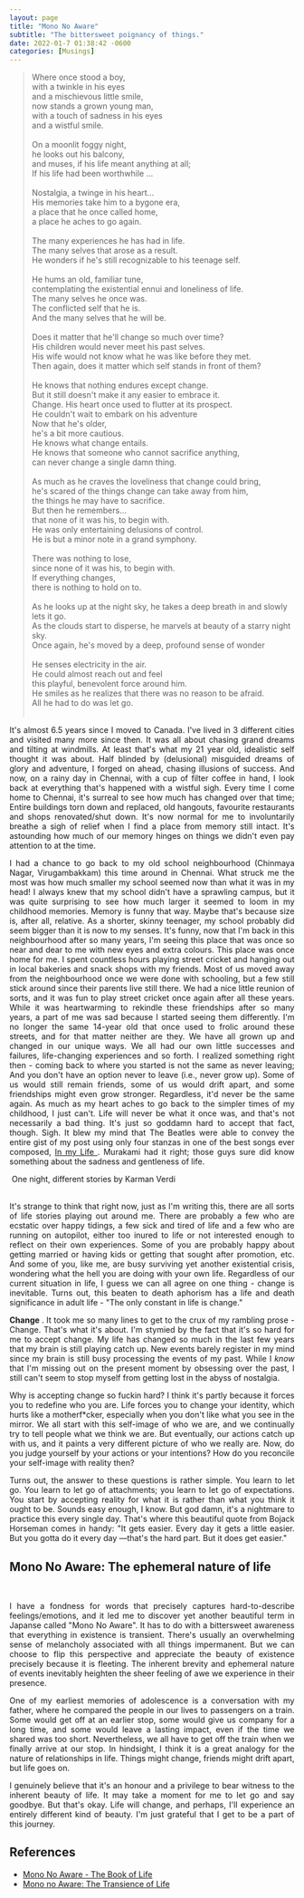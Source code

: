 ```yaml
---
layout: page
title: "Mono No Aware"
subtitle: "The bittersweet poignancy of things."
date: 2022-01-7 01:38:42 -0600
categories: [Musings]
---
```


<blockquote>
Where once stood a boy, <br>
with a twinkle in his eyes <br>
and a mischievous little smile, <br>
now stands a grown young man, <br>
with a touch of sadness in his eyes <br>
and a wistful smile. <br>
<br>
On a moonlit foggy night, <br>
he looks out his balcony, <br>
and muses, if his life meant anything at all; <br>
If his life had been worthwhile ... <br>
<br>
Nostalgia, a twinge in his heart... <br>
His memories take him to a bygone era, <br>
a place that he once called home, <br>
a place he aches to go again. <br>
<br>
The many experiences he has had in life. <br>
The many selves that arose as a result. <br>
He wonders if he's still recognizable to his teenage self. <br> 
<br>
He hums an old, familiar tune, <br>
contemplating the existential ennui and loneliness of life. <br>
The many selves he once was. <br>
The conflicted self that he is. <br>
And the many selves that he will be. <br>
<br>
Does it matter that he'll change so much over time? <br>
His children would never meet his past selves. <br>
His wife would not know what he was like before they met. <br>
Then again, does it matter which self stands in front of them? <br>
<br>
He knows that nothing endures except change. <br>
But it still doesn't make it any easier to embrace it. <br>
Change. His heart once used to flutter at its prospect. <br>
He couldn't wait to embark on his adventure <br>
Now that he's older, <br>
he's a bit more cautious. <br>
He knows what change entails. <br> 
He knows that someone who cannot sacrifice anything, <br>
can never change a single damn thing. <br>
<br>
As much as he craves the loveliness that change could bring, <br>
he's scared of the things change can take away from him, <br>
the things he may have to sacrifice. <br>
But then he remembers... <br>
that none of it was his, to begin with. <br>
He was only entertaining delusions of control. <br>
He is but a minor note in a grand symphony. <br>
<br>
There was nothing to lose, <br>
since none of it was his, to begin with. <br>
If everything changes, <br>
there is nothing to hold on to. <br>
<br>
As he looks up at the night sky, 
he takes a deep breath in and slowly lets it go. <br>
As the clouds start to disperse, 
he marvels at beauty of a starry night sky. <br>
Once again, he's moved by a deep, profound sense of wonder <br>
<br>
He senses electricity in the air. <br>
He could almost reach out and feel <br>
this playful, benevolent force around him. <br>
He smiles as he realizes that there was no reason to be afraid. <br>
All he had to do was let go. <br>
<br>
 </blockquote>



<p align= "justify"> It's almost 6.5 years since I moved to Canada. I've lived in 3 different cities and visited many more since then. It was all about chasing grand dreams and tilting at windmills. At least that's what my 21 year old, idealistic self thought it was about. Half blinded by (delusional) misguided dreams of glory and adventure, I forged on ahead, chasing illusions of success. And now, on a rainy day in Chennai, with a cup of filter coffee in hand, I look back at everything that's happened with a wistful sigh. Every time I come home to Chennai, it's surreal to see how much has changed over that time; Entire buildings torn down and replaced, old hangouts, favourite restaurants and shops renovated/shut down. It's now normal for me to involuntarily breathe a sigh of relief when I find a place from memory still intact. It's astounding how much of our memory hinges on things we didn't even pay attention to at the time. </p>

<p align= "justify"> I had a chance to go back to my old school neighbourhood (Chinmaya Nagar, Virugambakkam) this time around in Chennai. What struck me the most was how much smaller my school seemed now than what it was in my head! I always knew that my school didn't have a sprawling campus, but it was quite surprising to see how much larger it seemed to loom in my childhood memories. Memory is funny that way. Maybe that's because size is, after all, relative. As a shorter, skinny teenager, my school probably did seem bigger than it is now to my senses. It's funny, now that I'm back in this neighbourhood after so many years, I'm seeing this place that was once so near and dear to me with new eyes and extra colours. This place was once home for me. I spent countless hours playing street cricket and hanging out in local bakeries and snack shops with my friends. Most of us moved away from the neighbourhood once we were done with schooling, but a few still stick around since their parents live still there. We had a nice little reunion of sorts, and it was fun to play street cricket once again after all these years. While it was heartwarming to rekindle these friendships after so many years, a part of me was sad because I started seeing them differently. I'm no longer the same 14-year old that once used to frolic around these streets, and for that matter neither are they. We have all grown up and changed in our unique ways. We all had our own little successes and failures, life-changing experiences and so forth. I realized something right then -  coming back to where you started is not the same as never leaving; And you don't have an option never to leave (i.e., never grow up). Some of us would still remain friends, some of us would drift apart, and some friendships might even grow stronger. Regardless, it'd never be the same again. As much as my heart aches to go back to the simpler times of my childhood, I just can't. Life will never be what it once was, and that's not necessarily a bad thing. It's just so goddamn hard to accept that fact, though. Sigh. It blew my mind that The Beatles were able to convey the entire gist of my post using only four stanzas in one of the best songs ever composed, <a href= "https://www.youtube.com/watch?v=YBcdt6DsLQA"> In my Life </a>. Murakami had it right; those guys sure did know something about the sadness and gentleness of life. </p>


<!--
<p align= "justify"> The day you start paying attention to your parents' fraility and mortality. Fuck man. That's one hell of a sobering reality check. To see the the physical toll that age and years of hardship takes on your parents, now that's a heartbreaking sight. It's in the little things you know, like how they start moving a little slower or how there's more white hairs or how they get tired more easily now. You notice that and your whole day goes by in a depressingly pensive haze. And then you realize that there's nothing you can really do about it except maybe be there to make the transition easier for them. And then you look at yourself, in the prime of your life, wondering whether you have it in you to handle old age with some dignity and grace. And then you look at your parents again and hope against hope that they don't grow any older 🤞🏽.  </p>
-->


<div class="row uniform">
<div class="4u 12u$(medium)">
</div>
        <div class="4u 12u$(medium)">
        <span class="image main"><img src="{{site.url}}/assets/images/one-night-different-stories-Karman-Verdi.jpg" alt="" /></span>
        <caption style="text-align:center"> One night, different stories by Karman Verdi </caption>
</div>
<div class="4u 12u$(medium)">
</div>
</div>

<br>

<p align= "justify"> It's strange to think that right now, just as I'm writing this, there are all sorts of life stories playing out around me. There are probably a few who are ecstatic over happy tidings, a few sick and tired of life and a few who are running on autopilot, either too inured to life or not interested enough to reflect on their own experiences. Some of you are probably happy about getting married or having kids or getting that sought after promotion, etc. And some of you, like me, are busy surviving yet another existential crisis, wondering what the hell you are doing with your own life. Regardless of our current situation in life, I guess we can all agree on one thing - change is inevitable. Turns out, this beaten to death aphorism has a life and death significance in adult life - "The only constant in life is change." </p>

<p align="justify"> <b>Change </b>. It took me so many lines to get to the crux of my rambling prose - Change. That's what it's about. I'm stymied by the fact that it's so hard for me to accept change. My life has changed so much in the last few years that my brain is still playing catch up. New events barely register in my mind since my brain is still busy processing the events of my past. While I <i>know</i> that I'm missing out on the present moment by obsessing over the past, I still can't seem to stop myself from getting lost in the abyss of nostalgia.  </p>

<p align= "justify"> Why is accepting change so fuckin hard? I think it's partly because it forces you to redefine who you are. Life forces you to change your identity, which hurts like a motherf*cker, especially when you don't like what you see in the mirror. We all start with this self-image of who we are, and we continually try to tell people what we think we are. But eventually, our actions catch up with us, and it paints a very different picture of who we really are. Now, do you judge yourself by your actions or your intentions? How do you reconcile your self-image with reality then? </p>

<p align= "justify"> Turns out, the answer to these questions is rather simple. You learn to let go. You learn to let go of attachments; you learn to let go of expectations. You start by accepting reality for what it is rather than what you think it ought to be. Sounds easy enough, I know. But god damn, it's a nightmare to practice this every single day. That's where this beautiful quote from Bojack Horseman comes in handy: "It gets easier. Every day it gets a little easier. But you gotta do it every day —that's the hard part. But it does get easier."
</p>




## Mono No Aware: The ephemeral nature of life

<div class="row uniform">
<div class="4u 12u$(medium)">
</div>
        <div class="4u 12u$(medium)">
        <span class="image main"><img src="{{site.url}}/assets/images/mono-no-aware.jpg" alt="" /></span>
</div>
<div class="4u 12u$(medium)">
</div>
</div>

<br>

<p align= "justify"> I have a fondness for words that precisely captures hard-to-describe feelings/emotions, and it led me to discover yet another beautiful term in Japanse called "Mono No Aware". It has to do with a bittersweet awareness that everything in existence is transient. There's usually an overwhelming sense of melancholy associated with all things impermanent. But we can choose to flip this perspective and appreciate the beauty of existence precisely because it is fleeting. The inherent brevity and ephemeral nature of events inevitably heighten the sheer feeling of awe we experience in their presence.  </p>

<p align= "justify"> One of my earliest memories of adolescence is a conversation with my father, where he compared the people in our lives to passengers on a train. Some would get off at an earlier stop, some would give us company for a long time, and some would leave a lasting impact, even if the time we shared was too short. Nevertheless, we all have to get off the train when we finally arrive at our stop. In hindsight, I think it is a great analogy for the nature of relationships in life. Things might change, friends might drift apart, but life goes on. </p>  

<p align= "justify"> I genuinely believe that it's an honour and a privilege to bear witness to the inherent beauty of life. It may take a moment for me to let go and say goodbye. But that's okay. Life will change, and perhaps, I'll experience an entirely different kind of beauty. I'm just grateful that I get to be a part of this journey. </p>


## References
<ul> 
        <li> <a href="https://www.theschooloflife.com/thebookoflife/mono-no-aware/"> Mono No Aware - The Book of Life </a> </li>
        <li> <a href="https://berkleycenter.georgetown.edu/posts/mono-no-aware-the-transience-of-life"> Mono no Aware: The Transience of Life </a> </li>
</ul>
